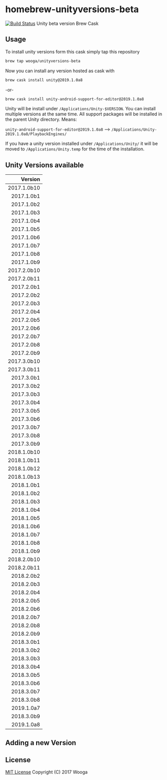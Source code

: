 homebrew-unityversions-beta
===========================

[![Build Status](https://travis-ci.org/wooga/homebrew-unityversions-beta.svg?branch=master)](https://travis-ci.org/wooga/homebrew-unityversions-beta)
Unity beta version Brew Cask 

Usage
-----

To install unity versions form this cask simply tap this repository

```bash
brew tap wooga/unityversions-beta
```

Now you can install any version hosted as cask with

```bash
brew cask install unity@2019.1.0a8
```

-or-

```bash
brew cask install unity-android-support-for-editor@2019.1.0a8
```

Unity will be install under `/Applications/Unity-$VERSION`. You can install multiple versions at the same time. All support packages will be installed in the parent Unity directory. Means:

`unity-android-support-for-editor@2019.1.0a8` --> `/Applications/Unity-2019.1.0a8/PlaybackEngines/`

If you have a unity version installed under `/Applications/Unity/` it will be moved to
`/Applications/Unity.temp` for the time of the installation.

Unity Versions available
------------------------

| Version    |
| ---------: |
| 2017.1.0b10 |
| 2017.1.0b1 |
| 2017.1.0b2 |
| 2017.1.0b3 |
| 2017.1.0b4 |
| 2017.1.0b5 |
| 2017.1.0b6 |
| 2017.1.0b7 |
| 2017.1.0b8 |
| 2017.1.0b9 |
| 2017.2.0b10 |
| 2017.2.0b11 |
| 2017.2.0b1 |
| 2017.2.0b2 |
| 2017.2.0b3 |
| 2017.2.0b4 |
| 2017.2.0b5 |
| 2017.2.0b6 |
| 2017.2.0b7 |
| 2017.2.0b8 |
| 2017.2.0b9 |
| 2017.3.0b10 |
| 2017.3.0b11 |
| 2017.3.0b1 |
| 2017.3.0b2 |
| 2017.3.0b3 |
| 2017.3.0b4 |
| 2017.3.0b5 |
| 2017.3.0b6 |
| 2017.3.0b7 |
| 2017.3.0b8 |
| 2017.3.0b9 |
| 2018.1.0b10 |
| 2018.1.0b11 |
| 2018.1.0b12 |
| 2018.1.0b13 |
| 2018.1.0b1 |
| 2018.1.0b2 |
| 2018.1.0b3 |
| 2018.1.0b4 |
| 2018.1.0b5 |
| 2018.1.0b6 |
| 2018.1.0b7 |
| 2018.1.0b8 |
| 2018.1.0b9 |
| 2018.2.0b10 |
| 2018.2.0b11 |
| 2018.2.0b2 |
| 2018.2.0b3 |
| 2018.2.0b4 |
| 2018.2.0b5 |
| 2018.2.0b6 |
| 2018.2.0b7 |
| 2018.2.0b8 |
| 2018.2.0b9 |
| 2018.3.0b1 |
| 2018.3.0b2 |
| 2018.3.0b3 |
| 2018.3.0b4 |
| 2018.3.0b5 |
| 2018.3.0b6 |
| 2018.3.0b7 |
| 2018.3.0b8 |
| 2019.1.0a7 |
| 2018.3.0b9 |
| 2019.1.0a8 |


Adding a new Version
--------------------


License
-------
[MIT License](LICENSE) Copyright (C) 2017 Wooga
